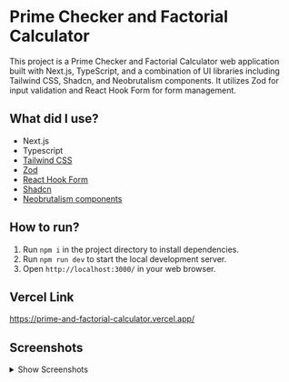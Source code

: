 # Prime Checker and Factorial Calculator
This project is a Prime Checker and Factorial Calculator web application built with Next.js, TypeScript, and a combination of UI libraries including Tailwind CSS, Shadcn, and Neobrutalism components. It utilizes Zod for input validation and React Hook Form for form management.

## What did I use?
- Next.js
- Typescript
- [Tailwind CSS](https://tailwindcss.com/)
- [Zod](https://zod.dev/)
- [React Hook Form](https://react-hook-form.com/)
- [Shadcn](https://ui.shadcn.com/)
- [Neobrutalism components](https://neobrutalism-components.vercel.app/)

## How to run?
1. Run `npm i` in the project directory to install dependencies.
2. Run `npm run dev` to start the local development server.
3. Open `http://localhost:3000/` in your web browser.

## Vercel Link
https://prime-and-factorial-calculator.vercel.app/

## Screenshots
<details>
  <summary>Show Screenshots</summary>
  
  ![image](https://github.com/Hasmire/prime-and-factorial-calculator/assets/103040676/fb1d87e7-7fa0-488f-8644-2f9b3c7f8b31)
  ![image](https://github.com/Hasmire/prime-and-factorial-calculator/assets/103040676/3b89f88d-818a-4c74-91f2-8c4703209dc0)
  ![image](https://github.com/Hasmire/prime-and-factorial-calculator/assets/103040676/323471f2-c178-4024-a2bf-1d842bb3b6a4)
  ![image](https://github.com/Hasmire/prime-and-factorial-calculator/assets/103040676/51699dc4-26ea-4ea2-9c86-3a78e0f075a1)
  ![image](https://github.com/Hasmire/prime-and-factorial-calculator/assets/103040676/740f70a0-096d-4a9a-ac50-8ff22b5c903e)
  ![image](https://github.com/Hasmire/prime-and-factorial-calculator/assets/103040676/1c469afc-c16b-432d-ae14-f31209f204d7)
  ![image](https://github.com/Hasmire/prime-and-factorial-calculator/assets/103040676/62dd0f9e-87eb-46d1-80c9-3012667dfe09)
  ![image](https://github.com/Hasmire/prime-and-factorial-calculator/assets/103040676/c30bcfe9-6d77-461f-9718-61d5fdc0b96f)

</details>

